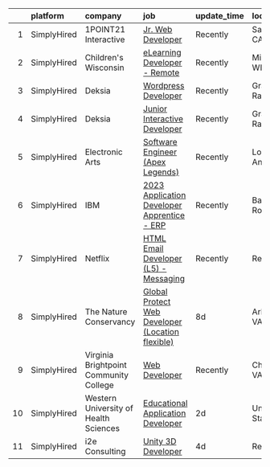 

|    | platform    | company                                | job                                                                                                                                                                | update_time   | location         |
|---:|:------------|:---------------------------------------|:-------------------------------------------------------------------------------------------------------------------------------------------------------------------|:--------------|:-----------------|
|  1 | SimplyHired | 1POINT21 Interactive                   | [Jr. Web Developer](https://www.simplyhired.com/job/5pPsVLgB1cD_NG7mvDk7wMao72ov8DkpTvcddGZV16VT_ECoCbhAxQ?q=interactive+developer)                                | Recently      | San Diego, CA    |
|  2 | SimplyHired | Children's Wisconsin                   | [eLearning Developer - Remote](https://www.simplyhired.com/job/FOoIS8UbrNU6cs7LvTQkD5PYSfEmF9D1oFxF1esBHUF_sG18-MRavw?q=interactive+developer)                     | Recently      | Milwaukee, WI    |
|  3 | SimplyHired | Deksia                                 | [Wordpress Developer](https://www.simplyhired.com/job/x0zYKrAkzKBJbLaM4VHlkjR93_fCITe-7IaerdXwn5HvhmBXrp7P8A?q=interactive+developer)                              | Recently      | Grand Rapids, MI |
|  4 | SimplyHired | Deksia                                 | [Junior Interactive Developer](https://www.simplyhired.com/job/YIA5zrS9aHgxjiwklp5xdMZ_fK063o5pZ-fQZIatG0CB6M51Io3edQ?q=interactive+developer)                     | Recently      | Grand Rapids, MI |
|  5 | SimplyHired | Electronic Arts                        | [Software Engineer (Apex Legends)](https://www.simplyhired.com/job/aO-J7foFLewGO0rzY9kWdA487NAzxZwKPEKzzZy56dctlSE_Ql2Cqw?q=interactive+developer)                 | Recently      | Los Angeles, CA  |
|  6 | SimplyHired | IBM                                    | [2023 Application Developer Apprentice - ERP](https://www.simplyhired.com/job/eSfzVzE-iuZbEUustV3BwmKD93NdOFygrOHR_uQwMJs8Q4_lLhOM0g?q=interactive+developer)      | Recently      | Baton Rouge, LA  |
|  7 | SimplyHired | Netflix                                | [HTML Email Developer (L5) - Messaging](https://www.simplyhired.com/job/1bXVxt5BiO0MD0IViaSIetDkT_fhFoZwnqAbC8nd3-MrVMl4GV84Zg?q=interactive+developer)            | Recently      | Remote           |
|  8 | SimplyHired | The Nature Conservancy                 | [Global Protect Web Developer (Location flexible)](https://www.simplyhired.com/job/xQmQ0mV5cu-ItOC6e9lLRLI4STWJtH3DyohHwFYt6j1P7D40i467sQ?q=interactive+developer) | 8d            | Arlington, VA    |
|  9 | SimplyHired | Virginia Brightpoint Community College | [Web Developer](https://www.simplyhired.com/job/TYaKB02UPi_TgIK0A1DC226zpOX2N1aL0LHhhfZcjQN8e79PG-GZ_g?q=interactive+developer)                                    | Recently      | Chesterfield, VA |
| 10 | SimplyHired | Western University of Health Sciences  | [Educational Application Developer](https://www.simplyhired.com/job/ZnkcKunoMDtorGGfWwx32bl3OLYnNdFjIYmLdyNpIP3mP8STpbYn6Q?q=interactive+developer)                | 2d            | United States    |
| 11 | SimplyHired | i2e Consulting                         | [Unity 3D Developer](https://www.simplyhired.com/job/CU0ERh_y8LHB_UDTGXEUZbdN9dPcfm-bQYOR8ZlWsjmZZ1dutq414Q?q=interactive+developer)                               | 4d            | Remote           |